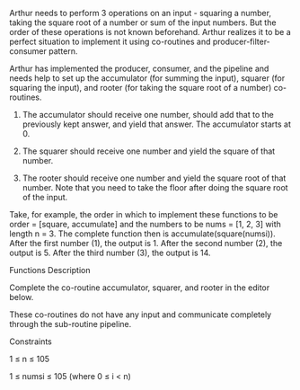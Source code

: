 Arthur needs to perform 3 operations on an input - squaring a number, taking the square root of a number or sum of the input numbers. 
But the order of these operations is not known beforehand. Arthur realizes it to be a perfect situation to implement it using 
co-routines and producer-filter-consumer pattern. 

Arthur has implemented the producer, consumer, and the pipeline and needs help to set up the accumulator (for summing the input), 
squarer (for squaring the input), and rooter (for taking the square root of a number) co-routines. 

1. The accumulator should receive one number, should add that to the previously kept answer, and yield that answer. The accumulator starts at 0. 

2. The squarer should receive one number and yield the square of that number. 

3. The rooter should receive one number and yield the square root of that number. 
Note that you need to take the floor after doing the square root of the input. 

  

Take, for example, the order in which to implement these functions to be order = [square, accumulate] and the numbers to be nums = [1, 2, 3] with length n = 3.
The complete function then is accumulate(square(numsi)). After the first number (1), the output is 1. After the second number (2), the output is 5.
After the third number (3), the output is 14. 

  

Functions Description 

Complete the co-routine accumulator, squarer, and rooter in the editor below. 

These co-routines do not have any input and communicate completely through the sub-routine pipeline. 

  

Constraints 

1 ≤ n ≤ 105 

1 ≤ numsi ≤ 105 (where 0 ≤ i < n) 